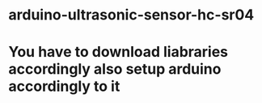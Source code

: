 # arduino-ultrasonic-sensor-hc-sr04
# You have to download liabraries accordingly also setup arduino accordingly to it
